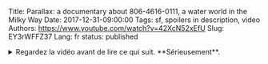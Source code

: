 Title: Parallax: a documentary about 806-4616-0111, a water world in the Milky Way
Date: 2017-12-31-09:00:00
Tags: sf, spoilers in description, video
Authors: https://www.youtube.com/watch?v=42XcN52xEfU
Slug: EY3rWFFZ37
Lang: fr
status: published

<details>
<summary>Regardez la vidéo avant de lire ce qui suit. **Sérieusement**.</summary>
Ce genre de travail me fascine. Bernard Werber avait commencé avec [Nos amis les terriens](https://fr.wikipedia.org/wiki/Nos_amis_les_Terriens).
Je n'ai pas vu le film, mais un livre qui consistait en un ensemble de clichés de la vie courante (probablement tirés du film),
annotés et légendés avec un point de vue extérieur.

Certaines prises m'ont semblé encore très ethnocentrées, mais l'idée était là.

*Parallax* pousse le travail un poil plus loin en faisant des suppositions sur les êtres à l'origine de ce documentaire, et en proposant une vision beaucoup moins centrée sur les humains, et beaucoup plus sur le système en général, ce qui renforce le côté réaliste et récent de la «découverte».

De la bonne science-fiction, donc.
</details>
